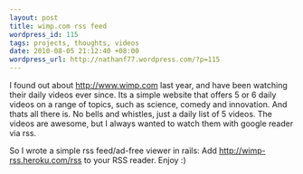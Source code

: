 ```yaml
--- 
layout: post
title: wimp.com rss feed
wordpress_id: 115
tags: projects, thoughts, videos
date: 2010-08-05 21:12:40 +08:00
wordpress_url: http://nathanf77.wordpress.com/?p=115
---
```

I found out about <a href="http://www.wimp.com">http://www.wimp.com</a> last year, and have been watching their daily videos ever since. Its a simple website that offers 5 or 6 daily videos on a range of topics, such as science, comedy and innovation. And thats all there is. No bells and whistles, just a daily list of 5 videos. The videos are awesome, but I always wanted to watch them with google reader via rss.

So I wrote a simple rss feed/ad-free viewer in rails: Add <a href="http://wimp-rss.heroku.com/rss">http://wimp-rss.heroku.com/rss</a> to your RSS reader. Enjoy :)
